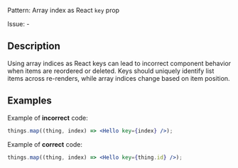 Pattern: Array index as React `key` prop

Issue: -

## Description

Using array indices as React keys can lead to incorrect component behavior when items are reordered or deleted. Keys should uniquely identify list items across re-renders, while array indices change based on item position.

## Examples

Example of **incorrect** code:
```jsx
things.map((thing, index) => <Hello key={index} />);
```

Example of **correct** code:
```jsx
things.map((thing, index) => <Hello key={thing.id} />);
```